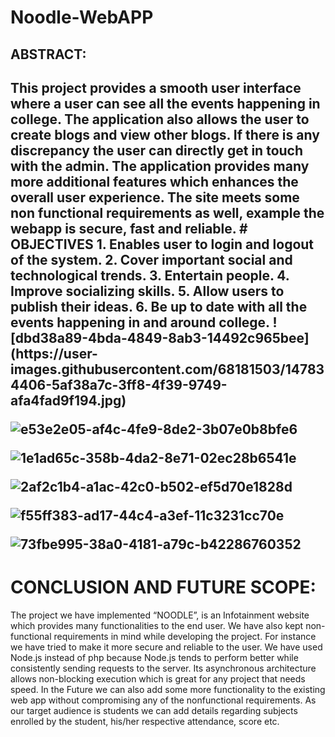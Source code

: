 # Noodle-WebAPP
 <h2>ABSTRACT:<h2>
This project provides a smooth user interface where a user can
see all the events happening in college. The application also
allows the user to create blogs and view other blogs. If there is
any discrepancy the user can directly get in touch with the
admin. The application provides many more additional features
which enhances the overall user experience. The site meets
some non functional requirements as well, example the
webapp is secure, fast and reliable.
# OBJECTIVES
1. Enables user to login and logout of the system.
2. Cover important social and technological trends.
3. Entertain people.
4. Improve socializing skills.
5. Allow users to publish their ideas.
6. Be up to date with all the events happening in and
around college.
![dbd38a89-4bda-4849-8ab3-14492c965bee](https://user-images.githubusercontent.com/68181503/147834406-5af38a7c-3ff8-4f39-9749-afa4fad9f194.jpg)

![e53e2e05-af4c-4fe9-8de2-3b07e0b8bfe6](https://user-images.githubusercontent.com/68181503/147834390-3bf51792-aab4-4375-a6a9-302cb0ed19f5.jpg)

![1e1ad65c-358b-4da2-8e71-02ec28b6541e](https://user-images.githubusercontent.com/68181503/147834419-cb6f7033-8a0d-44cc-b723-5f7e1bd92e49.jpg)

![2af2c1b4-a1ac-42c0-b502-ef5d70e1828d](https://user-images.githubusercontent.com/68181503/147834424-cb660e10-fa99-418d-bb1b-f778fa86746f.jpg)

![f55ff383-ad17-44c4-a3ef-11c3231cc70e](https://user-images.githubusercontent.com/68181503/147834428-d072774d-40a1-4fbc-84f2-31b6019e52e4.jpg)

![73fbe995-38a0-4181-a79c-b42286760352](https://user-images.githubusercontent.com/68181503/147834434-e0c93c65-3d72-4adf-bc0b-6af36af24cfb.jpg)

# CONCLUSION AND FUTURE SCOPE:
The project we have implemented “NOODLE”, is an
Infotainment website which provides many functionalities to
the end user. We have also kept non-functional requirements
in mind while developing the project. For instance we have
tried to make it more secure and reliable to the user. We have
used Node.js instead of php because Node.js tends to perform
better while consistently sending requests to the server. Its
asynchronous architecture allows non-blocking execution which
is great for any project that needs speed.
In the Future we can also add some more functionality to the
existing web app without compromising any of the nonfunctional requirements. As our target audience is students we
can add details regarding subjects enrolled by the student,
his/her respective attendance, score etc.
